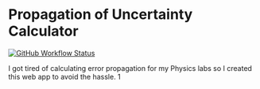 # Propagation of Uncertainty Calculator
[![GitHub Workflow Status](https://img.shields.io/github/actions/workflow/status/nicoco007/Propagation-of-Uncertainty-Calculator/build-and-deploy.yml?style=flat-square)](https://github.com/nicoco007/Propagation-of-Uncertainty-Calculator/actions?query=workflow%3Abuild-and-deploy)

I got tired of calculating error propagation for my Physics labs so I created this web app to avoid the hassle.
1
